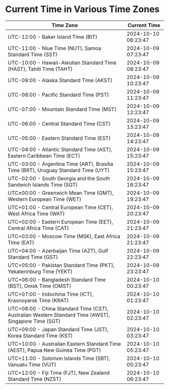 # Current Time in Various Time Zones

| Time Zone | Current Time |
|-----------|--------------|
| UTC-12:00 - Baker Island Time (BIT) | 2024-10-10 06:23:47 |
| UTC-11:00 - Niue Time (NUT), Samoa Standard Time (SST) | 2024-10-09 07:23:47 |
| UTC-10:00 - Hawaii-Aleutian Standard Time (HAST), Tahiti Time (TAHT) | 2024-10-09 08:23:47 |
| UTC-09:00 - Alaska Standard Time (AKST) | 2024-10-09 10:23:47 |
| UTC-08:00 - Pacific Standard Time (PST) | 2024-10-09 11:23:47 |
| UTC-07:00 - Mountain Standard Time (MST) | 2024-10-09 12:23:47 |
| UTC-06:00 - Central Standard Time (CST) | 2024-10-09 13:23:47 |
| UTC-05:00 - Eastern Standard Time (EST) | 2024-10-09 14:23:47 |
| UTC-04:00 - Atlantic Standard Time (AST), Eastern Caribbean Time (ECT) | 2024-10-09 15:23:47 |
| UTC-03:00 - Argentina Time (ART), Brasília Time (BRT), Uruguay Standard Time (UYT) | 2024-10-09 15:23:47 |
| UTC-02:00 - South Georgia and the South Sandwich Islands Time (SGT) | 2024-10-09 16:23:47 |
| UTC±00:00 - Greenwich Mean Time (GMT), Western European Time (WET) | 2024-10-09 19:23:47 |
| UTC+01:00 - Central European Time (CET), West Africa Time (WAT) | 2024-10-09 20:23:47 |
| UTC+02:00 - Eastern European Time (EET), Central Africa Time (CAT) | 2024-10-09 21:23:47 |
| UTC+03:00 - Moscow Time (MSK), East Africa Time (EAT) | 2024-10-09 21:23:47 |
| UTC+04:00 - Azerbaijan Time (AZT), Gulf Standard Time (GST) | 2024-10-09 22:23:47 |
| UTC+05:00 - Pakistan Standard Time (PKT), Yekaterinburg Time (YEKT) | 2024-10-09 23:23:47 |
| UTC+06:00 - Bangladesh Standard Time (BST), Omsk Time (OMST) | 2024-10-10 00:23:47 |
| UTC+07:00 - Indochina Time (ICT), Krasnoyarsk Time (KRAT) | 2024-10-10 01:23:47 |
| UTC+08:00 - China Standard Time (CST), Australian Western Standard Time (AWST), Singapore Time (SGT) | 2024-10-10 02:23:47 |
| UTC+09:00 - Japan Standard Time (JST), Korea Standard Time (KST) | 2024-10-10 03:23:47 |
| UTC+10:00 - Australian Eastern Standard Time (AEST), Papua New Guinea Time (PGT) | 2024-10-10 05:23:47 |
| UTC+11:00 - Solomon Islands Time (SBT), Vanuatu Time (VUT) | 2024-10-10 05:23:47 |
| UTC+12:00 - Fiji Time (FJT), New Zealand Standard Time (NZST) | 2024-10-10 06:23:47 |
